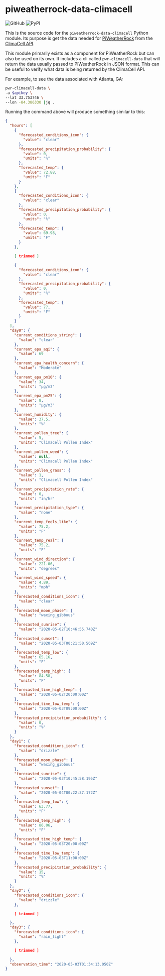 # piweatherrock-data-climacell

![GitHub](https://img.shields.io/github/license/genebean/python-piweatherrock-data-climacell)
![PyPI](https://img.shields.io/pypi/v/piweatherrock-data-climacell)

This is the source code for the `piweatherrock-data-climacell` Python module. Its purpose is get the data needed for [PiWeatherRock](https://piweatherrock.technicalissues.us) from the [ClimaCell API](https://developer.climacell.co).

This module primarily exists as a component for PiWeatherRock but can also be used on its own. It includes a cli called `pwr-climacell-data` that will return the data usually passed to PiWeatherRock in JSON format. This can be useful to verify what data is being returned by the ClimaCell API.

For example, to see the data associated with Atlanta, GA:

```bash
pwr-climacell-data \
-a $apikey \
--lat 33.753746 \
--lon -84.386330 |jq .
```

Running the command above will produce something similar to this:

```json
{
  "hours": [
    {
      "forecasted_conditions_icon": {
        "value": "clear"
      },
      "forecasted_precipitation_probability": {
        "value": 0,
        "units": "%"
      },
      "forecasted_temp": {
        "value": 72.88,
        "units": "F"
      }
    },
    {
      "forecasted_conditions_icon": {
        "value": "clear"
      },
      "forecasted_precipitation_probability": {
        "value": 0,
        "units": "%"
      },
      "forecasted_temp": {
        "value": 69.98,
        "units": "F"
      }
    },

    [ trimmed ]

    {
      "forecasted_conditions_icon": {
        "value": "clear"
      },
      "forecasted_precipitation_probability": {
        "value": 0,
        "units": "%"
      },
      "forecasted_temp": {
        "value": 77,
        "units": "F"
      }
    }
  ],
  "day0": {
    "current_conditions_string": {
      "value": "clear"
    },
    "current_epa_aqi": {
      "value": 69
    },
    "current_epa_health_concern": {
      "value": "Moderate"
    },
    "current_epa_pm10": {
      "value": 34,
      "units": "µg/m3"
    },
    "current_epa_pm25": {
      "value": 8,
      "units": "µg/m3"
    },
    "current_humidity": {
      "value": 37.5,
      "units": "%"
    },
    "current_pollen_tree": {
      "value": 5,
      "units": "Climacell Pollen Index"
    },
    "current_pollen_weed": {
      "value": null,
      "units": "Climacell Pollen Index"
    },
    "current_pollen_grass": {
      "value": 1,
      "units": "Climacell Pollen Index"
    },
    "current_precipitation_rate": {
      "value": 0,
      "units": "in/hr"
    },
    "current_precipitation_type": {
      "value": "none"
    },
    "current_temp_feels_like": {
      "value": 75.2,
      "units": "F"
    },
    "current_temp_real": {
      "value": 75.2,
      "units": "F"
    },
    "current_wind_direction": {
      "value": 221.06,
      "units": "degrees"
    },
    "current_wind_speed": {
      "value": 4.89,
      "units": "mph"
    },
    "forecasted_conditions_icon": {
      "value": "clear"
    },
    "forecasted_moon_phase": {
      "value": "waxing_gibbous"
    },
    "forecasted_sunrise": {
      "value": "2020-05-02T10:46:55.740Z"
    },
    "forecasted_sunset": {
      "value": "2020-05-03T00:21:50.569Z"
    },
    "forecasted_temp_low": {
      "value": 65.16,
      "units": "F"
    },
    "forecasted_temp_high": {
      "value": 84.58,
      "units": "F"
    },
    "forecasted_time_high_temp": {
      "value": "2020-05-02T20:00:00Z"
    },
    "forecasted_time_low_temp": {
      "value": "2020-05-03T09:00:00Z"
    },
    "forecasted_precipitation_probability": {
      "value": 0,
      "units": "%"
    }
  },
  "day1": {
    "forecasted_conditions_icon": {
      "value": "drizzle"
    },
    "forecasted_moon_phase": {
      "value": "waxing_gibbous"
    },
    "forecasted_sunrise": {
      "value": "2020-05-03T10:45:58.195Z"
    },
    "forecasted_sunset": {
      "value": "2020-05-04T00:22:37.172Z"
    },
    "forecasted_temp_low": {
      "value": 63.77,
      "units": "F"
    },
    "forecasted_temp_high": {
      "value": 86.06,
      "units": "F"
    },
    "forecasted_time_high_temp": {
      "value": "2020-05-03T20:00:00Z"
    },
    "forecasted_time_low_temp": {
      "value": "2020-05-03T11:00:00Z"
    },
    "forecasted_precipitation_probability": {
      "value": 15,
      "units": "%"
    }
  },
  "day2": {
    "forecasted_conditions_icon": {
      "value": "drizzle"
    },

    [ trimmed ]

  },
  "day3": {
    "forecasted_conditions_icon": {
      "value": "rain_light"
    },

    [ trimmed ]

  },
  "observation_time": "2020-05-03T01:34:13.050Z"
}
```

